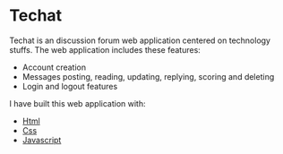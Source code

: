 # Techat

Techat is an discussion forum web application centered on technology stuffs.
The web application includes these features:

- Account creation
- Messages posting, reading, updating, replying, scoring and deleting
- Login and logout features

I have built this web application with:

- [Html]()
- [Css]()
- [Javascript]()